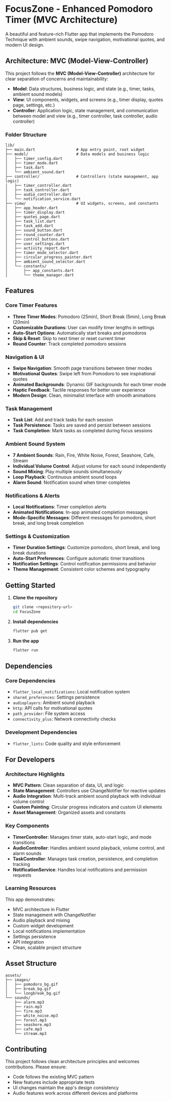 # FocusZone - Enhanced Pomodoro Timer (MVC Architecture)

A beautiful and feature-rich Flutter app that implements the Pomodoro Technique with ambient sounds, swipe navigation, motivational quotes, and modern UI design.

## Architecture: MVC (Model-View-Controller)

This project follows the **MVC (Model-View-Controller)** architecture for clear separation of concerns and maintainability:

- **Model**: Data structures, business logic, and state (e.g., timer, tasks, ambient sound models)
- **View**: UI components, widgets, and screens (e.g., timer display, quotes page, settings, etc.)
- **Controller**: Application logic, state management, and communication between model and view (e.g., timer controller, task controller, audio controller)

### Folder Structure

```
lib/
├── main.dart                  # App entry point, root widget
├── model/                     # Data models and business logic
│   ├── timer_config.dart
│   ├── timer_mode.dart
│   ├── task.dart
│   └── ambient_sound.dart
├── controller/                # Controllers (state management, app logic)
│   ├── timer_controller.dart
│   ├── task_controller.dart
│   ├── audio_controller.dart
│   └── notification_service.dart
├── view/                      # UI widgets, screens, and constants
│   ├── app_header.dart
│   ├── timer_display.dart
│   ├── quotes_page.dart
│   ├── task_list.dart
│   ├── task_add.dart
│   ├── sound_button.dart
│   ├── round_counter.dart
│   ├── control_buttons.dart
│   ├── user_settings.dart
│   ├── activity_report.dart
│   ├── timer_mode_selector.dart
│   ├── circular_progress_painter.dart
│   ├── ambient_sound_selector.dart
│   └── constants/
│       ├── app_constants.dart
│       └── theme_manager.dart
```

## Features

### Core Timer Features
- **Three Timer Modes**: Pomodoro (25min), Short Break (5min), Long Break (20min)
- **Customizable Durations**: User can modify timer lengths in settings
- **Auto-Start Options**: Automatically start breaks and pomodoros
- **Skip & Reset**: Skip to next timer or reset current timer
- **Round Counter**: Track completed pomodoro sessions

### Navigation & UI
- **Swipe Navigation**: Smooth page transitions between timer modes
- **Motivational Quotes**: Swipe left from Pomodoro to see inspirational quotes
- **Animated Backgrounds**: Dynamic GIF backgrounds for each timer mode
- **Haptic Feedback**: Tactile responses for better user experience
- **Modern Design**: Clean, minimalist interface with smooth animations

### Task Management
- **Task List**: Add and track tasks for each session
- **Task Persistence**: Tasks are saved and persist between sessions
- **Task Completion**: Mark tasks as completed during focus sessions

### Ambient Sound System
- **7 Ambient Sounds**: Rain, Fire, White Noise, Forest, Seashore, Cafe, Stream
- **Individual Volume Control**: Adjust volume for each sound independently
- **Sound Mixing**: Play multiple sounds simultaneously
- **Loop Playback**: Continuous ambient sound loops
- **Alarm Sound**: Notification sound when timer completes

### Notifications & Alerts
- **Local Notifications**: Timer completion alerts
- **Animated Notifications**: In-app animated completion messages
- **Mode-Specific Messages**: Different messages for pomodoro, short break, and long break completion

### Settings & Customization
- **Timer Duration Settings**: Customize pomodoro, short break, and long break durations
- **Auto-Start Preferences**: Configure automatic timer transitions
- **Notification Settings**: Control notification permissions and behavior
- **Theme Management**: Consistent color schemes and typography

## Getting Started

1. **Clone the repository**
   ```bash
   git clone <repository-url>
   cd FocusZone
   ```

2. **Install dependencies**
   ```bash
   flutter pub get
   ```

3. **Run the app**
   ```bash
   flutter run
   ```

## Dependencies

### Core Dependencies
- `flutter_local_notifications`: Local notification system
- `shared_preferences`: Settings persistence
- `audioplayers`: Ambient sound playback
- `http`: API calls for motivational quotes
- `path_provider`: File system access
- `connectivity_plus`: Network connectivity checks

### Development Dependencies
- `flutter_lints`: Code quality and style enforcement

## For Developers

### Architecture Highlights
- **MVC Pattern**: Clean separation of data, UI, and logic
- **State Management**: Controllers use ChangeNotifier for reactive updates
- **Audio Integration**: Multi-track ambient sound playback with individual volume control
- **Custom Painting**: Circular progress indicators and custom UI elements
- **Asset Management**: Organized assets and constants

### Key Components
- **TimerController**: Manages timer state, auto-start logic, and mode transitions
- **AudioController**: Handles ambient sound playback, volume control, and alarm sounds
- **TaskController**: Manages task creation, persistence, and completion tracking
- **NotificationService**: Handles local notifications and permission requests

### Learning Resources
This app demonstrates:
- MVC architecture in Flutter
- State management with ChangeNotifier
- Audio playback and mixing
- Custom widget development
- Local notifications implementation
- Settings persistence
- API integration
- Clean, scalable project structure

## Asset Structure

```
assets/
├── images/
│   ├── pomodoro_bg.gif
│   ├── break_bg.gif
│   └── longbreak_bg.gif
└── sounds/
    ├── alarm.mp3
    ├── rain.mp3
    ├── fire.mp3
    ├── white_noise.mp3
    ├── forest.mp3
    ├── seashore.mp3
    ├── cafe.mp3
    └── stream.mp3
```

## Contributing

This project follows clean architecture principles and welcomes contributions. Please ensure:
- Code follows the existing MVC pattern
- New features include appropriate tests
- UI changes maintain the app's design consistency
- Audio features work across different devices and platforms
